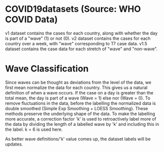 # COVID19datasets (Source: WHO COVID Data)

v1 dataset contains the cases for each country, along with whether the day is part of a "wave" (1) or not (0).
v2 dataset contains the cases for each country over a week, with "wave" corresponding to T7 case data.
v1.5 dataset contains the case data for each stretch of "wave" and "non-wave".

# Wave Classification
Since waves can be thought as deviations from the level of the data, we first mean normalize the data for each country. This gives us a natural definition of when a wave occurs. If the case on a day is greater than the total mean, the day is part of a wave (Wave = 1) else nor (Wave = 0). To remove fluctuations in the data, before the labelling the normalized data is double smoothed (Simple Exp Smoothing + LOESS Smoothing). These methods preserve the underlying shape of the data. To make the labelling more accurate, a correction factor 'k' is used to retroactively label more of the data by dividing the length of a labelled wave by 'k' and including this in the label. k = 6 is used here.

As better wave definitions/'k' value comes up, the dataset labels will be updates.
